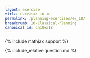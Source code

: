 ```yaml
---
layout: exercise
title: Exercise 10.18
permalink: /planning-exercises/ex_18/
breadcrumb: 10-Classical-Planning
canonical_id: ch10ex18
---
```


{% include mathjax_support %}
<div id="hiddden">{% include_relative question.md %}</div>